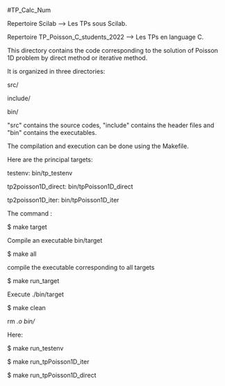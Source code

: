 #TP_Calc_Num

Repertoire Scilab --> Les TPs sous Scilab.

Repertoire TP_Poisson_C_students_2022 --> Les TPs en language C.

This directory contains the code corresponding to the solution of Poisson 1D problem by direct method or iterative method.

It is organized in three directories:

src/ 

include/

bin/

"src" contains the source codes, "include" contains the  header files and "bin" contains the executables. 

The compilation and execution can be done using the Makefile.

Here are the principal targets: 

testenv: bin/tp_testenv

tp2poisson1D_direct: bin/tpPoisson1D_direct

tp2poisson1D_iter: bin/tpPoisson1D_iter

The command :

$ make target

Compile an executable bin/target 

$ make all

compile the executable corresponding to all targets

$ make run_target

Execute ./bin/target

$ make clean

rm *.o bin/*

Here:

$ make run_testenv

$ make run_tpPoisson1D_iter

$ make run_tpPoisson1D_direct
